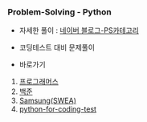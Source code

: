 ### Problem-Solving - Python

- 자세한 풀이 : [네이버 블로그-PS카테고리](https://blog.naver.com/llhbum)

- 코딩테스트 대비 문제풀이

- 바로가기
1. [프로그래머스](https://github.com/llhbum/Problem-Solving_Python/tree/master/Programmers)
2. [백준](https://github.com/llhbum/Problem-Solving_Python/tree/master/BaekJoon)
3. [Samsung(SWEA)](https://github.com/llhbum/Problem-Solving_Python/tree/master/Samsung%5BSWEA%5D)
4. [python-for-coding-test](https://github.com/llhbum/Problem-Solving_Python/tree/master/python-for-coding-test)

